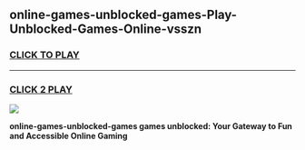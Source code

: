 
## online-games-unblocked-games-Play-Unblocked-Games-Online-vsszn
<h3>
<a href="https://premium76.site?title=online-games-unblocked-games&ref=25A">CLICK TO PLAY</a></h3>
<hr>

<h3>
<a href="https://premium76.site?title=online-games-unblocked-games&ref=25A">CLICK 2 PLAY</a>
  
</h3>

<a href="https://premium76.site?title=online-games-unblocked-games&ref=25A"><img src="https://clearcache.store/games.png"></a>


**online-games-unblocked-games games unblocked: Your Gateway to Fun and Accessible Online Gaming**
